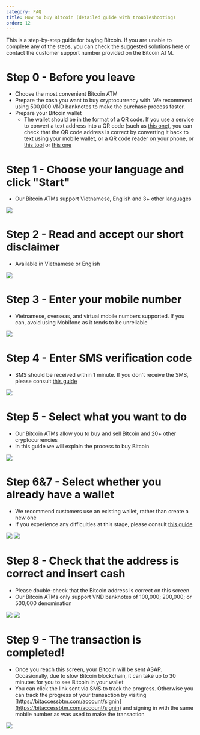 ```yaml
---
category: FAQ
title: How to buy Bitcoin (detailed guide with troubleshooting)
order: 12
---
```


This is a step-by-step guide for buying Bitcoin. If you are unable to complete any of the steps, you can check the suggested solutions here or contact the customer support number provided on the Bitcoin ATM.



Step 0 - Before you leave
=============
+ Choose the most convenient Bitcoin ATM
+ Prepare the cash you want to buy cryptocurrency with. We recommend using 500,000 VND banknotes to make the purchase process faster.
+ Prepare your Bitcoin wallet
  * The wallet should be in the format of a QR code. If you use a service to convert a text address into a QR code (such as [this one](https://www.qr-code-generator.com/solutions/bitcoin-qr-code/)), you can check that the QR code address is correct by converting it back to text using your mobile wallet, or a QR code reader on your phone, or [this tool](https://zxing.org/w/decode.jspx) or [this one](https://www.the-qrcode-generator.com/scan)


Step 1 - Choose your language and click "Start"
=============
+ Our Bitcoin ATMs support Vietnamese, English and 3+ other languages

![](/images/buy_guide/Step1.png)

Step 2 - Read and accept our short disclaimer
=============
+ Available in Vietnamese or English

![](/images/buy_guide/Step2.png)

Step 3 - Enter your mobile number
=============
+ Vietnamese, overseas, and virtual mobile numbers supported. If you can, avoid using Mobifone as it tends to be unreliable

![](/images/buy_guide/Step3-1.png)

Step 4 - Enter SMS verification code
=============
+ SMS should be received within 1 minute. If you don't receive the SMS, please consult [this guide](https://btm.bitcoinvn.io/faq/sms-not-received)

![](/images/buy_guide/Step4-1.png)

Step 5 - Select what you want to do
=============
+ Our Bitcoin ATMs allow you to buy and sell Bitcoin and 20+ other cryptocurrencies
+ In this guide we will explain the process to buy Bitcoin

![](/images/buy_guide/Step5.png)

Step 6&7 - Select whether you already have a wallet
=============
+ We recommend customers use an existing wallet, rather than create a new one
+ If you experience any difficulties at this stage, please consult [this guide](https://news.bitcoinvn.io/how-to-keep-your-crypto-safe/)

![](/images/buy_guide/Step6.png)
![](/images/buy_guide/Step7.png)

Step 8 - Check that the address is correct and insert cash
=============
+ Please double-check that the Bitcoin address is correct on this screen
+ Our Bitcoin ATMs only support VND banknotes of 100,000; 200,000; or 500;000 denomination

![](/images/buy_guide/Step8.png)
![](/images/buy_guide/Step8-1.png)

Step 9 - The transaction is completed!
=============
+ Once you reach this screen, your Bitcoin will be sent ASAP. Occasionally, due to slow Bitcoin blockchain, it can take up to 30 minutes for you to see Bitcoin in your wallet
+ You can click the link sent via SMS to track the progress. Otherwise you can track the progress of your transaction by visiting [https://bitaccessbtm.com/account/signin](https://bitaccessbtm.com/account/signin) and signing in with the same mobile number as was used to make the transaction

![](/images/buy_guide/Step9.png)
